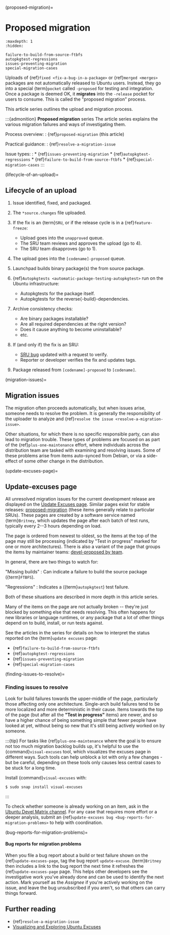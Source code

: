 (proposed-migration)=
# Proposed migration

```{toctree}
:maxdepth: 1
:hidden:

failure-to-build-from-source-ftbfs
autopkgtest-regressions
issues-preventing-migration
special-migration-cases
```

Uploads of {ref}`fixed <fix-a-bug-in-a-package>` or {ref}`merged <merges>` packages are not automatically released to Ubuntu users. Instead, they go into a special {term}`pocket` called `-proposed` for testing and integration. Once a package is deemed OK, it **migrates** into the `-release` pocket for users to consume. This is called the "proposed migration" process.

This article series outlines the upload and migration process.

:::{admonition} **Proposed migration** series
The article series explains the various migration failures and ways of investigating them.

Process overview:
: {ref}`proposed-migration` (this article)

Practical guidance:
: {ref}`resolve-a-migration-issue`

Issue types:
:   * {ref}`issues-preventing-migration`
    * {ref}`autopkgtest-regressions`
    * {ref}`failure-to-build-from-source-ftbfs`
    * {ref}`special-migration-cases`
:::


(lifecycle-of-an-upload)=
## Lifecycle of an upload

1. Issue identified, fixed, and packaged.

1. The `*source.changes` file uploaded.

1. If the fix is an {term}`SRU`, or if the release cycle is in a {ref}`feature-freeze`:

   * Upload goes into the `unapproved` queue.
   * The SRU team reviews and approves the upload (go to 4).
   * The SRU team disapproves (go to 1).

1. The upload goes into the `[codename]-proposed` queue.

1. Launchpad builds binary package(s) the from source package.

1. {ref}`Autopkgtests <automatic-package-testing-autopkgtest>` run on the Ubuntu infrastructure:

   * Autopkgtests for the package itself.
   * Autopkgtests for the reverse{-build}-dependencies.

1. Archive consistency checks:

   * Are binary packages installable?
   * Are all required dependencies at the right version?
   * Does it cause anything to become uninstallable?
   * etc.

1. If (and only if) the fix is an SRU:

   * [SRU bug](https://documentation.ubuntu.com/sru/en/latest/howto/common-issues/) updated with a request to verify.
   * Reporter or developer verifies the fix and updates tags.

1. Package released from `[codename]-proposed` to `[codename]`.


(migration-issues)=
## Migration issues

The migration often proceeds automatically, but when issues arise, someone needs to resolve the problem. It is generally the responsibility of the uploader to analyze and {ref}`resolve the issue <resolve-a-migration-issue>`.

Other situations, for which there is no specific responsible party, can also lead to migration trouble. These types of problems are focused on as part of the {ref}`plus-one-maintenance` effort, where individuals across the distribution team are tasked with examining and resolving issues. Some of these problems arise from items auto-synced from Debian, or via a side-effect of some other change in the distribution.


(update-excuses-page)=
## Update-excuses page

All unresolved migration issues for the current development release are displayed on the [Update Excuses page](https://ubuntu-archive-team.ubuntu.com/proposed-migration/update_excuses.html). Similar pages exist for stable releases: [proposed-migration](https://ubuntu-archive-team.ubuntu.com/proposed-migration/) (these items generally relate to particular SRUs). These pages are created by a software service named {term}`Britney`, which updates the page after each batch of test runs, typically every 2--3 hours depending on load.

The page is ordered from newest to oldest, so the items at the top of the page may still be processing (indicated by "Test in progress" marked for one or more architectures). There is also a variant of the page that groups the items by maintainer teams: [devel-proposed by team](https://ubuntu-archive-team.ubuntu.com/proposed-migration/update_excuses_by_team.html).

In general, there are two things to watch for:

"Missing builds"
: Can indicate a failure to build the source package ({term}`FTBFS`).

"Regressions"
: Indicates a ({term}`autopkgtest`) test failure.

Both of these situations are described in more depth in this article series.

Many of the items on the page are not actually broken -- they're just blocked by something else that needs resolving. This often happens for new libraries or language runtimes, or any package that a lot of other things depend on to build, install, or run tests against.

See the articles in the series for details on how to interpret the status reported on the {term}`update excuses` page:

* {ref}`failure-to-build-from-source-ftbfs`
* {ref}`autopkgtest-regressions`
* {ref}`issues-preventing-migration`
* {ref}`special-migration-cases`


(finding-issues-to-resolve)=
### Finding issues to resolve

Look for build failures towards the upper-middle of the page, particularly those affecting only one architecture. Single-arch build failures tend to be more localized and more deterministic in their cause. Items towards the top of the page (but after all the **"Test in progress"** items) are newer, and so have a higher chance of being something simple that fewer people have looked at yet, without being so new that it's still being actively worked on by someone.

:::{tip}
For tasks like {ref}`plus-one-maintenance` where the goal is to ensure not too much migration backlog builds up, it's helpful to use the {command}`visual-excuses` tool, which visualizes the excuses page in different ways. Such tools can help unblock a lot with only a few changes - but be careful, depending on these tools only causes less central cases to be stuck for a long time.

Install {command}`visual-excuses` with:

```none
$ sudo snap install visual-excuses
```
:::

To check whether someone is already working on an item, ask in the [Ubuntu Devel Matrix channel](https://matrix.to/#/#devel:ubuntu.com). For any case that requires more effort or a deeper analysis, submit an {ref}`update-excuses bug <bug-reports-for-migration-problems>` to help with coordination.


(bug-reports-for-migration-problems)=
#### Bug reports for migration problems

When you file a bug report about a build or test failure shown on the {ref}`update-excuses-page`, tag the bug report `update-excuse`. {term}`Britney` then includes a link to the bug report the next time it refreshes the {ref}`update-excuses-page` page. This helps other developers see the investigative work you've already done and can be used to identify the next action. Mark yourself as the *Assignee* if you're actively working on the issue, and leave the bug unsubscribed if you aren't, so that others can carry things forward.


## Further reading

* {ref}`resolve-a-migration-issue`
* [Visualizing and Exploring Ubuntu Excuses](https://discourse.ubuntu.com/t/visualizing-and-exploring-ubuntu-excuses/59824)
